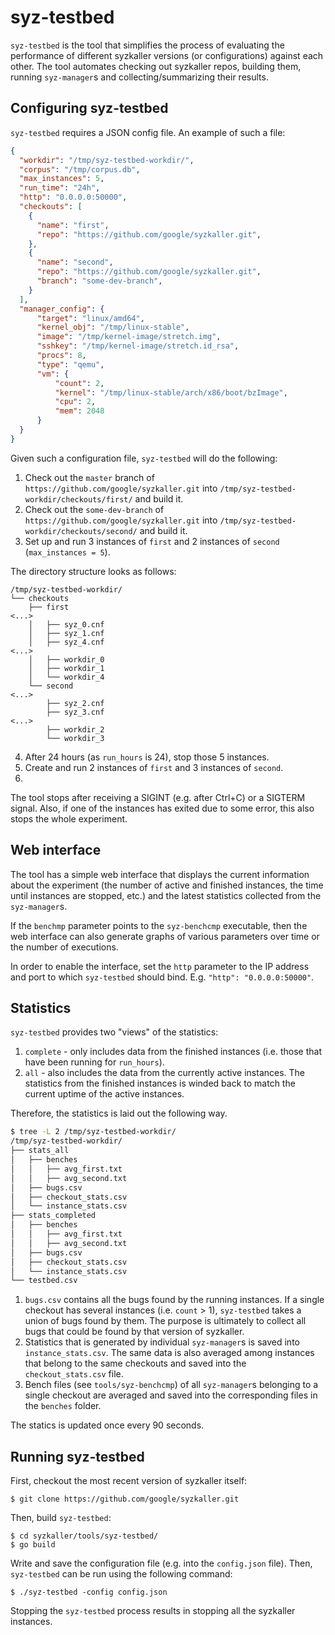 # syz-testbed

`syz-testbed` is the tool that simplifies the process of evaluating the
performance of different syzkaller versions (or configurations) against each
other. The tool automates checking out syzkaller repos, building them, running
`syz-manager`s and collecting/summarizing their results.

## Configuring syz-testbed

`syz-testbed` requires a JSON config file. An example of such a file:

```json
{
  "workdir": "/tmp/syz-testbed-workdir/",
  "corpus": "/tmp/corpus.db",
  "max_instances": 5,
  "run_time": "24h",
  "http": "0.0.0.0:50000",
  "checkouts": [
    {
      "name": "first",
      "repo": "https://github.com/google/syzkaller.git",
    },
    {
      "name": "second",
      "repo": "https://github.com/google/syzkaller.git",
      "branch": "some-dev-branch",
    }
  ],
  "manager_config": {
	  "target": "linux/amd64",
	  "kernel_obj": "/tmp/linux-stable",
	  "image": "/tmp/kernel-image/stretch.img",
	  "sshkey": "/tmp/kernel-image/stretch.id_rsa",
	  "procs": 8,
	  "type": "qemu",
	  "vm": {
          "count": 2,
          "kernel": "/tmp/linux-stable/arch/x86/boot/bzImage",
          "cpu": 2,
          "mem": 2048
	  }
  }
}
```

Given such a configuration file, `syz-testbed` will do the following:
1. Check out the `master` branch of `https://github.com/google/syzkaller.git`
   into `/tmp/syz-testbed-workdir/checkouts/first/` and build it.
2. Check out the `some-dev-branch` of `https://github.com/google/syzkaller.git`
   into `/tmp/syz-testbed-workdir/checkouts/second/` and build it.
3. Set up and run 3 instances of `first` and 2 instances of `second`
(`max_instances = 5`).

The directory structure looks as follows:
```
/tmp/syz-testbed-workdir/
└── checkouts
    ├── first
<...>
    │   ├── syz_0.cnf
    │   ├── syz_1.cnf
    │   ├── syz_4.cnf
<...>
    │   ├── workdir_0
    │   ├── workdir_1
    │   └── workdir_4
    └── second
<...>
        ├── syz_2.cnf
        ├── syz_3.cnf
<...>
        ├── workdir_2
        └── workdir_3
```
4. After 24 hours (as `run_hours` is 24), stop those 5 instances.
5. Create and run 2 instances of `first` and 3 instances of `second`.
6. <Repeat those steps over and over>

The tool stops after receiving a SIGINT (e.g. after Ctrl+C) or a SIGTERM
signal. Also, if one of the instances has exited due to some error, this also
stops the whole experiment.

## Web interface

The tool has a simple web interface that displays the current information about
the experiment (the number of active and finished instances, the time until
instances are stopped, etc.) and the latest statistics collected from the
`syz-manager`s.

If the `benchmp` parameter points to the `syz-benchcmp` executable, then the web
interface can also generate graphs of various parameters over time or the number
of executions.

In order to enable the interface, set the `http` parameter to the IP address and
port to which `syz-testbed` should bind. E.g. `"http": "0.0.0.0:50000"`.

## Statistics

`syz-testbed` provides two "views" of the statistics:
1. `complete` - only includes data from the finished instances (i.e. those that
   have been running for `run_hours`).
2. `all` - also includes the data from the currently active instances. The
   statistics from the finished instances is winded back to match the current
   uptime of the active instances.

Therefore, the statistics is laid out the following way.

```bash
$ tree -L 2 /tmp/syz-testbed-workdir/
/tmp/syz-testbed-workdir/
├── stats_all
│   ├── benches
│   │   ├── avg_first.txt
│   │   ├── avg_second.txt
│   ├── bugs.csv
│   ├── checkout_stats.csv
│   └── instance_stats.csv
├── stats_completed
│   ├── benches
│   │   ├── avg_first.txt
│   │   ├── avg_second.txt
│   ├── bugs.csv
│   ├── checkout_stats.csv
│   └── instance_stats.csv
└── testbed.csv
```

1. `bugs.csv` contains all the bugs found by the running instances. If a single
   checkout has several instances (i.e. `count` > 1), `syz-testbed` takes a
   union of bugs found by them. The purpose is ultimately to collect all bugs
   that could be found by that version of syzkaller.
2. Statistics that is generated by individual `syz-manager`s is saved into
   `instance_stats.csv`. The same data is also averaged among instances that
   belong to the same checkouts and saved into the `checkout_stats.csv` file.
3. Bench files (see `tools/syz-benchcmp`) of all `syz-manager`s belonging to a
   single checkout are averaged and saved into the corresponding files in the
   `benches` folder.

The statics is updated once every 90 seconds.

## Running syz-testbed

First, checkout the most recent version of syzkaller itself:

```
$ git clone https://github.com/google/syzkaller.git
```

Then, build `syz-testbed`:

```
$ cd syzkaller/tools/syz-testbed/
$ go build
```

Write and save the configuration file (e.g. into the `config.json` file). Then,
`syz-testbed` can be run using the following command:

```
$ ./syz-testbed -config config.json
```

Stopping the `syz-testbed` process results in stopping all the syzkaller instances.
